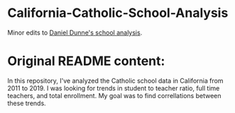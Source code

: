 # California-Catholic-School-Analysis
Minor edits to [Daniel Dunne's school analysis](https://github.com/DDunne44/California-Catholic-School-Analysis).

# **Original README content:**  
In this repository, I've analyzed the Catholic school data in California from 2011 to 2019. I was looking for trends in student to teacher ratio, full time teachers, and total enrollment. My goal was to find correllations between these trends. 
